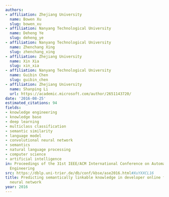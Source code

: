 ```yaml
---
authors:
- affiliation: Zhejiang University
  name: Bowen Xu
  slug: bowen_xu
- affiliation: Nanyang Technological University
  name: Deheng Ye
  slug: deheng_ye
- affiliation: Nanyang Technological University
  name: Zhenchang Xing
  slug: zhenchang_xing
- affiliation: Zhejiang University
  name: Xin Xia
  slug: xin_xia
- affiliation: Nanyang Technological University
  name: Guibin Chen
  slug: guibin_chen
- affiliation: Zhejiang University
  name: Shanping Li
  url: https://academic.microsoft.com/author/2651143720/
date: '2016-08-25'
estimated_citations: 94
fields:
- knowledge engineering
- knowledge base
- deep learning
- multiclass classification
- semantic similarity
- language model
- convolutional neural network
- semantics
- natural language processing
- computer science
- artificial intelligence
in: Proceedings of the 31st IEEE/ACM International Conference on Automated Software
  Engineering
src: https://dblp.uni-trier.de/db/conf/kbse/ase2016.html#XuYXXCL16
title: Predicting semantically linkable knowledge in developer online forums via convolutional
  neural network
year: 2016
---
```

